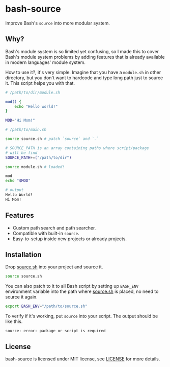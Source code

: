 # bash-source
Improve Bash's `source` into more modular system.

## Why?
Bash's module system is so limited yet confusing, so I made this to cover Bash's module system problems by adding features that is already available in modern languages' module system.

How to use it?, it's very simple. Imagine that you have a `module.sh` in other directory, but you don't want to hardcode and type long path just to source it. This script helps you with that.

```bash
# /path/to/dir/module.sh

mod() {
    echo "Hello world!"
}

MOD="Hi Mom!"
```
```bash
# /path/to/main.sh

source source.sh # patch `source` and `.`

# SOURCE_PATH is an array containing paths where script/package
# will be find
SOURCE_PATH+=("/path/to/dir")

source module.sh # loaded!

mod
echo "$MOD"
```
```bash
# output
Hello World!
Hi Mom!
```

## Features
  - Custom path search and path searcher.
  - Compatible with built-in `source`.
  - Easy-to-setup inside new projects or already projects.

## Installation
Drop [source.sh](/source.sh) into your project and source it.
```bash
source source.sh
```

You can also patch to it to all Bash script by setting up `BASH_ENV` environment variable into the path where [source.sh](/source.sh) is placed, no need to source it again.
```bash
export BASH_ENV="/path/to/source.sh"
```

To verify if it's working, put `source` into your script. The output should be like this.
```
source: error: package or script is required
```

## License

bash-source is licensed under MIT license, see [LICENSE](/LICENSE) for more details.
